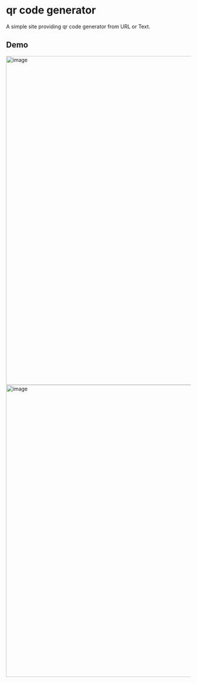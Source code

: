 # qr code generator
A simple site providing qr code generator from URL or Text.

## Demo
<img width="1222" height="896" alt="image" src="https://github.com/user-attachments/assets/7af0a0c5-ac51-46c5-8211-e0d77047e918" />
<img width="624" height="796" alt="image" src="https://github.com/user-attachments/assets/e9be614e-fdbe-401d-a744-d14f234e2c7d" />
